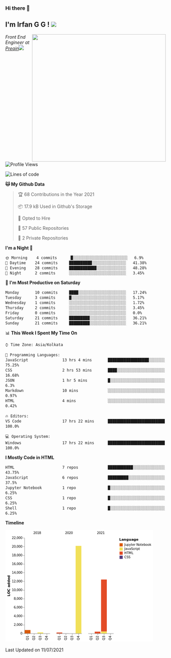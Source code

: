### Hi there 👋

<h2>I'm Irfan G G ! <img src='https://media.giphy.com/media/fZ91xzFtKWmoJSD4TK/giphy.gif' width='50'></h2>
<img align='right' src='https://media.giphy.com/media/gFmkpNCar7TSoauRUs/giphy.gif' width="420" height="400">

<p><em>Front End Engineer at <a href="https://www.preqin.com/">Preqin</a><img src="https://media.giphy.com/media/WUlplcMpOCEmTGBtBW/giphy.gif" width="30"> 
</em></p>

<!--START_SECTION:waka-->
![Profile Views](http://img.shields.io/badge/Profile%20Views-168-blue)

![Lines of code](https://img.shields.io/badge/From%20Hello%20World%20I%27ve%20Written-34182%20lines%20of%20code-blue)

**🐱 My Github Data** 

> 🏆 68 Contributions in the Year 2021
 > 
> 📦 17.9 kB Used in Github's Storage 
 > 
> 💼 Opted to Hire
 > 
> 📜 57 Public Repositories 
 > 
> 🔑 2 Private Repositories  
 > 
**I'm a Night 🦉** 

```text
🌞 Morning    4 commits      █░░░░░░░░░░░░░░░░░░░░░░░░   6.9% 
🌆 Daytime    24 commits     ██████████░░░░░░░░░░░░░░░   41.38% 
🌃 Evening    28 commits     ████████████░░░░░░░░░░░░░   48.28% 
🌙 Night      2 commits      ░░░░░░░░░░░░░░░░░░░░░░░░░   3.45%

```
📅 **I'm Most Productive on Saturday** 

```text
Monday       10 commits     ████░░░░░░░░░░░░░░░░░░░░░   17.24% 
Tuesday      3 commits      █░░░░░░░░░░░░░░░░░░░░░░░░   5.17% 
Wednesday    1 commits      ░░░░░░░░░░░░░░░░░░░░░░░░░   1.72% 
Thursday     2 commits      ░░░░░░░░░░░░░░░░░░░░░░░░░   3.45% 
Friday       0 commits      ░░░░░░░░░░░░░░░░░░░░░░░░░   0.0% 
Saturday     21 commits     █████████░░░░░░░░░░░░░░░░   36.21% 
Sunday       21 commits     █████████░░░░░░░░░░░░░░░░   36.21%

```


📊 **This Week I Spent My Time On** 

```text
⌚︎ Time Zone: Asia/Kolkata

💬 Programming Languages: 
JavaScript               13 hrs 4 mins       ██████████████████░░░░░░░   75.25% 
CSS                      2 hrs 53 mins       ████░░░░░░░░░░░░░░░░░░░░░   16.68% 
JSON                     1 hr 5 mins         █░░░░░░░░░░░░░░░░░░░░░░░░   6.3% 
Markdown                 10 mins             ░░░░░░░░░░░░░░░░░░░░░░░░░   0.97% 
HTML                     4 mins              ░░░░░░░░░░░░░░░░░░░░░░░░░   0.42%

🔥 Editors: 
VS Code                  17 hrs 22 mins      █████████████████████████   100.0%

💻 Operating System: 
Windows                  17 hrs 22 mins      █████████████████████████   100.0%

```

**I Mostly Code in HTML** 

```text
HTML                     7 repos             ███████████░░░░░░░░░░░░░░   43.75% 
JavaScript               6 repos             █████████░░░░░░░░░░░░░░░░   37.5% 
Jupyter Notebook         1 repo              █░░░░░░░░░░░░░░░░░░░░░░░░   6.25% 
CSS                      1 repo              █░░░░░░░░░░░░░░░░░░░░░░░░   6.25% 
Shell                    1 repo              █░░░░░░░░░░░░░░░░░░░░░░░░   6.25%

```


**Timeline**

![Chart not found](https://raw.githubusercontent.com/irfangg/irfangg/main/charts/bar_graph.png) 


 Last Updated on 11/07/2021
<!--END_SECTION:waka-->
<!--
**irfangg/irfangg** is a ✨ _special_ ✨ repository because its `README.md` (this file) appears on your GitHub profile.

Here are some ideas to get you started:

- 🔭 I’m currently working on ...
- 🌱 I’m currently learning ...
- 👯 I’m looking to collaborate on ...
- 🤔 I’m looking for help with ...
- 💬 Ask me about ...
- 📫 How to reach me: ...
- 😄 Pronouns: ...
- ⚡ Fun fact: ...
-->

<!--
![visitors](https://visitor-badge.glitch.me/badge?page_id=github.com/irfangg)
![Irfan GG's GitHub stats](https://github-readme-stats.vercel.app/api?username=irfangg&show_icons=true&theme=radical)


[![Top Langs](https://github-readme-stats.vercel.app/api/top-langs/?username=irfangg&layout=compact)](https://github.com/irfangg/github-readme-stats)

[![irfangg's wakatime stats](https://github-readme-stats.vercel.app/api/wakatime?username=irfangg)](https://github.com/irfangg/github-readme-stats)


You can find me on [![Twitter][1.2]][1], or on [![LinkedIn][3.2]][3].
-->
<!-- Icons 

[1.2]: http://i.imgur.com/wWzX9uB.png (twitter icon without padding)
[2.2]: https://raw.githubusercontent.com/MartinHeinz/MartinHeinz/master/linkedin-3-16.png (LinkedIn icon without padding)
-->
<!-- Links to your social media accounts 

[1]: https://twitter.com/irfangg6
[2]: https://www.linkedin.com/in/irfangg/
-->
<!-- [![Waka Readme](https://github.com/irfangg/irfangg/actions/workflows/profile-readme-development-stats.yml/badge.svg)](https://github.com/irfangg/irfangg/actions/workflows/profile-readme-development-stats.yml) -->

